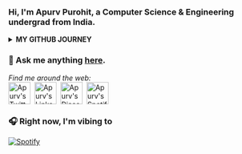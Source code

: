 ### Hi, I'm Apurv Purohit, a Computer Science & Engineering undergrad from India. 
<details>
<summary><b>MY GITHUB JOURNEY</b></summary>
<br />  
  
![Top Langs](https://github-readme-stats.vercel.app/api/top-langs/?username=ApurvPurohit&layout=compact&hide=SCSS,css,html&theme=material-palenight&hide_border=true)
  
![Apurv's github stats](https://github-readme-stats.vercel.app/api?username=ApurvPurohit&show_icons=true&theme=material-palenight&hide=issues,prs&hide_border=true)
  
![Apurv's github stats](https://github-readme-streak-stats.herokuapp.com/?user=ApurvPurohit&show_icons=true&hide_border=true&theme=material-palenight)
</details>



### 💬 Ask me anything [here](https://github.com/ApurvPurohit/ApurvPurohit/issues).


<div>  
<i>Find me around the web:</i><br><a href="https://twitter.com/ApurvPurohit4"><img align="center" alt="Apurv's Twitter" width="44px" src="https://raw.githubusercontent.com/peterthehan/peterthehan/master/assets/twitter.svg" /></a>&nbsp;&nbsp;<a href="https://linkedin.com/in/apurvpurohit"><img align="center" alt="Apurv's LinkedIn" width="44px" src="https://raw.githubusercontent.com/peterthehan/peterthehan/master/assets/linkedin.svg" /></a>&nbsp;&nbsp;<a href="https://www.youtube.com/channel/UCcpgOFGEWepY6NGhYvB84Xw"><img align="center" alt="Apurv's Discord" width="44px" src="https://raw.githubusercontent.com/peterthehan/peterthehan/master/assets/youtube.svg" /></a>&nbsp;&nbsp;<a href="https://open.spotify.com/user/31fofa5hdzi52zlrpcvijo6vqytq?si=001379f832b44f2f"><img align="center" alt="Apurv's Spotify" width="44px" src="https://raw.githubusercontent.com/peterthehan/peterthehan/master/assets/spotify.svg" /></a>  
 </div>
 
### 🎧 Right now, I'm vibing to

[![Spotify](https://novatorem-silk-eta.vercel.app/api/spotify)](https://open.spotify.com/user/colourshred)
